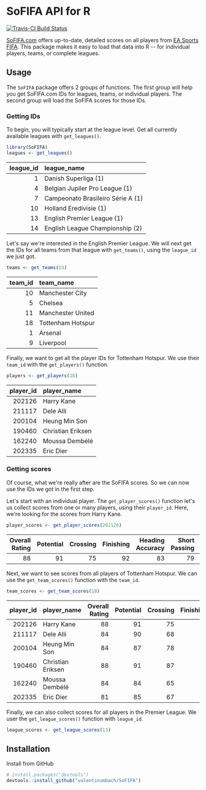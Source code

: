 SoFIFA API for R
================

[![Travis-CI Build Status](https://travis-ci.org/valentinumbach/SoFIFA.svg?branch=master)](https://travis-ci.org/valentinumbach/SoFIFA)

[SoFIFA.com](https://sofifa.com) offers up-to-date, detailed scores on all players from [EA Sports FIFA](https://www.easports.com/fifa). This package makes it easy to load that data into R -- for individual players, teams, or complete leagues.

Usage
-----

The `SoFIFA` package offers 2 groups of functions. The first group will help you get SoFIFA.com IDs for leagues, teams, or individual players. The second group will load the SoFIFA scores for those IDs.

### Getting IDs

To begin, you will typically start at the league level. Get all currently available leagues with `get_leagues()`.

``` r
library(SoFIFA)
leagues <- get_leagues()
```

|  league\_id| league\_name                      |
|-----------:|:----------------------------------|
|           1| Danish Superliga (1)              |
|           4| Belgian Jupiler Pro League (1)    |
|           7| Campeonato Brasileiro Série A (1) |
|          10| Holland Eredivisie (1)            |
|          13| English Premier League (1)        |
|          14| English League Championship (2)   |

Let's say we're interested in the English Premier League. We will next get the IDs for all teams from that league with `get_teams()`, using the `league_id` we just got.

``` r
teams <- get_teams(13)
```

|  team\_id| team\_name        |
|---------:|:------------------|
|        10| Manchester City   |
|         5| Chelsea           |
|        11| Manchester United |
|        18| Tottenham Hotspur |
|         1| Arsenal           |
|         9| Liverpool         |

Finally, we want to get all the player IDs for Tottenham Hotspur. We use their `team_id` with the `get_players()` function.

``` r
players <- get_players(18)
```

|  player\_id| player\_name      |
|-----------:|:------------------|
|      202126| Harry Kane        |
|      211117| Dele Alli         |
|      200104| Heung Min Son     |
|      190460| Christian Eriksen |
|      162240| Moussa Dembélé    |
|      202335| Eric Dier         |

### Getting scores

Of course, what we're really after are the SoFIFA scores. So we can now use the IDs we got in the first step.

Let's start with an individual player. The `get_player_scores()` function let's us collect scores from one or many players, using their `player_id`. Here, we're looking for the scores from Harry Kane.

``` r
player_scores <- get_player_scores(202126)
```

|  Overall Rating|  Potential|  Crossing|  Finishing|  Heading Accuracy|  Short Passing|  Volleys|  Dribbling|  Curve|  FK Accuracy|  Long Passing|  Ball Control|  Acceleration|  Sprint Speed|  Agility|  Reactions|  Balance|  Shot Power|  Jumping|  Stamina|  Strength|  Long Shots|  Aggression|  Interceptions|  Positioning|  Vision|  Penalties|  Composure|  Marking|  Standing Tackle|  Sliding Tackle|  GK Diving|  GK Handling|  GK Kicking|  GK Positioning|  GK Reflexes|  player\_id|
|---------------:|----------:|---------:|----------:|-----------------:|--------------:|--------:|----------:|------:|------------:|-------------:|-------------:|-------------:|-------------:|--------:|----------:|--------:|-----------:|--------:|--------:|---------:|-----------:|-----------:|--------------:|------------:|-------:|----------:|----------:|--------:|----------------:|---------------:|----------:|------------:|-----------:|---------------:|------------:|-----------:|
|              88|         91|        75|         92|                83|             79|       77|         80|     75|           68|            80|            84|            72|            75|       73|         90|       62|          87|       70|       88|        87|          85|          76|             35|           92|      80|         86|         89|       41|               36|              38|          8|           10|          11|              14|           11|      202126|

Next, we want to see scores from all players of Tottenham Hotspur. We can use the `get_team_scores()` function with the `team_id`.

``` r
team_scores <- get_team_scores(18)
```

|  player\_id| player\_name      |  Overall Rating|  Potential|  Crossing|  Finishing|  Heading Accuracy|  Short Passing|  Volleys|  Dribbling|  Curve|  FK Accuracy|  Long Passing|  Ball Control|  Acceleration|  Sprint Speed|  Agility|  Reactions|  Balance|  Shot Power|  Jumping|  Stamina|  Strength|  Long Shots|  Aggression|  Interceptions|  Positioning|  Vision|  Penalties|  Composure|  Marking|  Standing Tackle|  Sliding Tackle|  GK Diving|  GK Handling|  GK Kicking|  GK Positioning|  GK Reflexes|
|-----------:|:------------------|---------------:|----------:|---------:|----------:|-----------------:|--------------:|--------:|----------:|------:|------------:|-------------:|-------------:|-------------:|-------------:|--------:|----------:|--------:|-----------:|--------:|--------:|---------:|-----------:|-----------:|--------------:|------------:|-------:|----------:|----------:|--------:|----------------:|---------------:|----------:|------------:|-----------:|---------------:|------------:|
|      202126| Harry Kane        |              88|         91|        75|         92|                83|             79|       77|         80|     75|           68|            80|            84|            72|            75|       73|         90|       62|          87|       70|       88|        87|          85|          76|             35|           92|      80|         86|         89|       41|               36|              38|          8|           10|          11|              14|           11|
|      211117| Dele Alli         |              84|         90|        68|         83|                77|             84|       76|         83|     71|           53|            76|            85|            77|            76|       74|         85|       62|          77|       69|       89|        71|          80|          84|             67|           86|      84|         68|         86|       60|               63|              57|          7|            6|           9|              11|            8|
|      200104| Heung Min Son     |              84|         87|        78|         85|                65|             79|       75|         87|     81|           70|            64|            85|            88|            87|       83|         84|       78|          85|       65|       85|        64|          87|          60|             39|           85|      79|         71|         80|       27|               34|              33|         11|           13|          13|               6|           10|
|      190460| Christian Eriksen |              88|         91|        87|         81|                52|             90|       74|         84|     86|           86|            86|            89|            77|            74|       80|         86|       82|          84|       55|       91|        57|          87|          46|             56|           83|      90|         67|         87|       39|               57|              22|          9|           14|           7|               7|            6|
|      162240| Moussa Dembélé    |              84|         84|        65|         66|                70|             86|       73|         89|     65|           55|            80|            89|            75|            77|       82|         84|       76|          85|       77|       76|        91|          71|          79|             82|           70|      80|         67|         90|       71|               83|              70|         16|           14|          11|              16|           14|
|      202335| Eric Dier         |              81|         85|        67|         52|                83|             77|       52|         65|     54|           74|            78|            71|            70|            75|       56|         80|       40|          83|       77|       82|        88|          72|          90|             82|           53|      68|         70|         77|       79|               82|              84|         11|           14|           6|              13|            9|

Finally, we can also collect scores for all players in the Premier League. We user the `get_league_scores()` function with `league_id`.

``` r
league_scores <- get_league_scores(13)
```

Installation
------------

Install from GitHub

``` r
# install.packages("devtools")
devtools::install_github("valentinumbach/SoFIFA")
```
